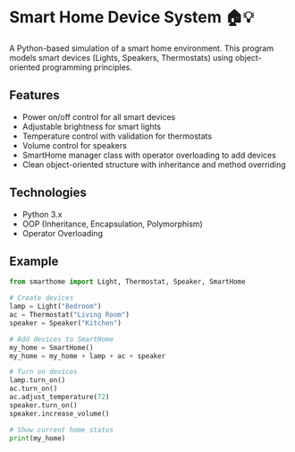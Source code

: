 # Smart Home Device System 🏠💡

A Python-based simulation of a smart home environment. This program models smart devices (Lights, Speakers, Thermostats) using object-oriented programming principles.

## Features
- Power on/off control for all smart devices
- Adjustable brightness for smart lights
- Temperature control with validation for thermostats
- Volume control for speakers
- SmartHome manager class with operator overloading to add devices
- Clean object-oriented structure with inheritance and method overriding

## Technologies
- Python 3.x
- OOP (Inheritance, Encapsulation, Polymorphism)
- Operator Overloading

## Example

```python
from smarthome import Light, Thermostat, Speaker, SmartHome

# Create devices
lamp = Light("Bedroom")
ac = Thermostat("Living Room")
speaker = Speaker("Kitchen")

# Add devices to SmartHome
my_home = SmartHome()
my_home = my_home + lamp + ac + speaker

# Turn on devices
lamp.turn_on()
ac.turn_on()
ac.adjust_temperature(72)
speaker.turn_on()
speaker.increase_volume()

# Show current home status
print(my_home)
